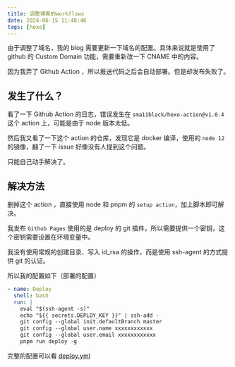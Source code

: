 ```yaml
---
title: 调整博客的workflows
date: 2024-06-15 11:48:46
tags: [hexo]
---
```


由于调整了域名，我的 blog 需要更新一下域名的配置。具体来说就是使用了 github 的 Custom Domain 功能，需要重新改一下 CNAME 中的内容。

因为我弄了 Github Action ，所以推送代码之后会自动部署。但是却发布失败了。

<!-- more -->

## 发生了什么？

看了一下 Github Action 的日志，错误发生在 `sma11black/hexo-action@v1.0.4` 这个 action 上，可能是由于 node 版本太低。

然后我又看了一下这个 action 的仓库，发现它是 docker 编译，使用的 `node 12` 的镜像，翻了一下 issue 好像没有人提到这个问题。

只能自己动手解决了。

## 解决方法

删掉这个 action ，直接使用 node 和 pnpm 的 `setup action`，加上脚本即可解决。

我发布 `Github Pages` 使用的是 deploy 的 git 插件，所以需要提供一个密钥，这个密钥需要设置在环境变量中。

我没有使用常规的创建目录、写入 id_rsa 的操作，而是使用 ssh-agent 的方式提供 git 的认证。

所以我的配置如下（部署的配置）

```yaml
- name: Deploy
  shell: bash
  run: |
    eval "$(ssh-agent -s)"
    echo "${{ secrets.DEPLOY_KEY }}" | ssh-add -
    git config --global init.defaultBranch master
    git config --global user.name xxxxxxxxxxxx
    git config --global user.email xxxxxxxxxxxx
    pnpm run deploy -g
```

完整的配置可以看 [deploy.yml](https://github.com/weilence/weilence.github.io/blob/master/.github/workflows/deploy.yml)